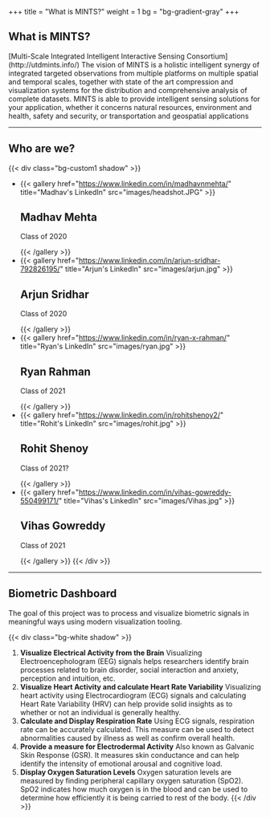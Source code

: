 +++
title = "What is MINTS?"
weight = 1
bg = "bg-gradient-gray"
+++
<!-- : .wrap -->

## **What is MINTS?**

<!-- : .text-intro -->[Multi-Scale Integrated Intelligent Interactive Sensing Consortium](http://utdmints.info/)

<!-- : .text-quote -->The vision of MINTS is a holistic intelligent synergy of integrated targeted observations from multiple platforms on multiple spatial and temporal scales, together with state of the art compression and visualization systems for the distribution and comprehensive analysis of complete datasets.

<!-- : .text-quote -->MINTS is able to provide intelligent sensing solutions for your application, whether it concerns natural resources, environment and health, safety and security, or transportation and geospatial applications

---
<!--: .wrap -->

## **Who are we?**
{{< div class="bg-custom1 shadow" >}}
<!--: .flexblock gallery1 -->
- {{< gallery href="https://www.linkedin.com/in/madhavnmehta/" title="Madhav's LinkedIn" src="images/headshot.JPG" >}}<h2>Madhav Mehta</h2><p>Class of 2020</p>{{< /gallery >}}
- {{< gallery href="https://www.linkedin.com/in/arjun-sridhar-792826195/" title="Arjun's LinkedIn" src="images/arjun.jpg" >}}<h2>Arjun Sridhar</h2><p>Class of 2020</p>{{< /gallery >}}
- {{< gallery href="https://www.linkedin.com/in/ryan-x-rahman/" title="Ryan's LinkedIn" src="images/ryan.jpg" >}}<h2>Ryan Rahman</h2><p>Class of 2021</p>{{< /gallery >}}
- {{< gallery href="https://www.linkedin.com/in/rohitshenoy2/" title="Rohit's LinkedIn" src="images/rohit.jpg" >}}<h2>Rohit Shenoy</h2><p>Class of 2021?</p>{{< /gallery >}}
- {{< gallery href="https://www.linkedin.com/in/vihas-gowreddy-550499171/" title="Vihas's LinkedIn" src="images/Vihas.jpg" >}}<h2>Vihas Gowreddy</h2><p>Class of 2021</p>{{< /gallery >}}
{{< /div >}}

---
<!--: .wrap -->

## **Biometric Dashboard**
<!-- : .text-intro -->The goal of this project was to process and visualize biometric signals in meaningful ways using modern visualization tooling.
{{< div class="bg-white shadow" >}}
<!-- : .flexblock reasons -->
1. **Visualize Electrical Activity from the Brain** Visualizing Electroencephologram (EEG) signals helps researchers identify brain processes related to brain disorder, social interaction and anxiety, perception and intuition, etc.
2. **Visualize Heart Activity and calculate Heart Rate Variability** Visualizing heart activity using Electrocardiogram (ECG) signals and calculating Heart Rate Variability (HRV) can help provide solid insights as to whether or not an individual is generally healthy.
3. **Calculate and Display Respiration Rate** Using ECG signals, respiration rate can be accurately calculated. This measure can be used to detect abnormalities caused by illness as well as confirm overall health.
4. **Provide a measure for Electrodermal Activity** Also known as Galvanic Skin Response (GSR). It measures skin conductance and can help identify the intensity of emotional arousal and cognitive load.
5. **Display Oxygen Saturation Levels** Oxygen saturation levels are measured by finding peripheral capillary oxygen saturation (SpO2). SpO2 indicates how much oxygen is in the blood and can be used to determine how efficiently it is being carried to rest of the body.
{{< /div >}}

<!--: .wrap -->



